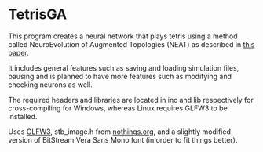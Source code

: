 # TetrisGA
This program creates a neural network that plays tetris using a method called NeuroEvolution of Augmented Topologies (NEAT) as described in [this paper](http://nn.cs.utexas.edu/downloads/papers/stanley.ec02.pdf).

It includes general features such as saving and loading simulation files, pausing and is planned to have more features such as modifying and checking neurons as well.

The required headers and libraries are located in inc and lib respectively for cross-compiling for Windows, whereas Linux requires GLFW3 to be installed.

Uses [GLFW3](http://www.glfw.org/), stb\_image.h from [nothings.org](http://nothings.org), and a slightly modified version of BitStream Vera Sans Mono font (in order to fit things better).
